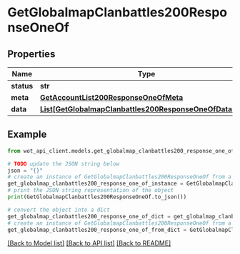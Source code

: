 # GetGlobalmapClanbattles200ResponseOneOf


## Properties

Name | Type | Description | Notes
------------ | ------------- | ------------- | -------------
**status** | **str** |  | 
**meta** | [**GetAccountList200ResponseOneOfMeta**](GetAccountList200ResponseOneOfMeta.md) |  | 
**data** | [**List[GetGlobalmapClanbattles200ResponseOneOfDataInner]**](GetGlobalmapClanbattles200ResponseOneOfDataInner.md) |  | 

## Example

```python
from wot_api_client.models.get_globalmap_clanbattles200_response_one_of import GetGlobalmapClanbattles200ResponseOneOf

# TODO update the JSON string below
json = "{}"
# create an instance of GetGlobalmapClanbattles200ResponseOneOf from a JSON string
get_globalmap_clanbattles200_response_one_of_instance = GetGlobalmapClanbattles200ResponseOneOf.from_json(json)
# print the JSON string representation of the object
print(GetGlobalmapClanbattles200ResponseOneOf.to_json())

# convert the object into a dict
get_globalmap_clanbattles200_response_one_of_dict = get_globalmap_clanbattles200_response_one_of_instance.to_dict()
# create an instance of GetGlobalmapClanbattles200ResponseOneOf from a dict
get_globalmap_clanbattles200_response_one_of_from_dict = GetGlobalmapClanbattles200ResponseOneOf.from_dict(get_globalmap_clanbattles200_response_one_of_dict)
```
[[Back to Model list]](../README.md#documentation-for-models) [[Back to API list]](../README.md#documentation-for-api-endpoints) [[Back to README]](../README.md)


